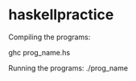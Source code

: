 haskellpractice
===============

Compiling the programs:

ghc prog_name.hs

Running the programs:
./prog_name
